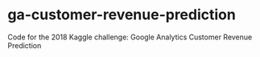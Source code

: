 # ga-customer-revenue-prediction
Code for the 2018 Kaggle challenge: Google Analytics Customer Revenue Prediction
